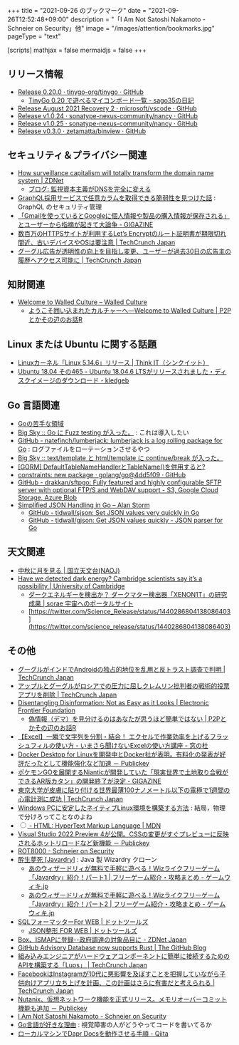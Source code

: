 +++
title = "2021-09-26 のブックマーク"
date =  "2021-09-26T12:52:48+09:00"
description = "「I Am Not Satoshi Nakamoto - Schneier on Security」他"
image = "/images/attention/bookmarks.jpg"
pageType = "text"

[scripts]
  mathjax = false
  mermaidjs = false
+++

## リリース情報

- [Release 0.20.0 · tinygo-org/tinygo · GitHub](https://github.com/tinygo-org/tinygo/releases/tag/v0.20.0)
  - [TinyGo 0.20 で遊べるマイコンボード一覧 - sago35の日記](https://sago35.hatenablog.com/entry/2021/09/22/083639)
- [Release August 2021 Recovery 2 · microsoft/vscode · GitHub](https://github.com/microsoft/vscode/releases/tag/1.60.2)
- [Release v1.0.24 · sonatype-nexus-community/nancy · GitHub](https://github.com/sonatype-nexus-community/nancy/releases/tag/v1.0.24)
- [Release v1.0.25 · sonatype-nexus-community/nancy · GitHub](https://github.com/sonatype-nexus-community/nancy/releases/tag/v1.0.25)
- [Release v0.3.0 · zetamatta/binview · GitHub](https://github.com/zetamatta/binview/releases/tag/v0.3.0)

## セキュリティ＆プライバシー関連

- [How surveillance capitalism will totally transform the domain name system | ZDNet](https://www.zdnet.com/article/how-surveillance-capitalism-will-totally-transform-the-domain-name-system/)
  - [ブログ: 監視資本主義がDNSを完全に変える](https://okuranagaimo.blogspot.com/2021/09/dns.html)
- [GraphQL採用サービスで任意カラムを取得できる脆弱性を見つけた話](https://zenn.dev/mipsparc/articles/a818970a19ade6) : GraphQL のセキュリティ管理
- [「Gmailを使っているとGoogleに個人情報や製品の購入情報が保存される」とユーザーから指摘が起きて大論争 - GIGAZINE](https://gigazine.net/news/20210924-gmail-keeps-records/)
- [数百万のHTTPSサイトが利用するLet’s Encryptのルート証明書が期限切れ間近、古いデバイスやOSは要注意  |  TechCrunch Japan](https://techcrunch.com/2021/09/21/lets-encrypt-root-expiry/)
- [グーグル広告が透明性の向上を目指し変更、ユーザーが過去30日の広告主の履歴へアクセス可能に  |  TechCrunch Japan](https://techcrunch.com/2021/09/22/google-ads-to-get-more-transparent-by-offering-access-to-advertisers-recent-history/)

## 知財関連

- [Welcome to Walled Culture – Walled Culture](https://walledculture.org/welcome-to-walled-culture/)
  - [ようこそ囲い込まれたカルチャーへ―Welcome to Walled Culture | P2Pとかその辺のお話R](https://p2ptk.org/copyright/3393)

## Linux または Ubuntu に関する話題

- [Linuxカーネル「Linux 5.14.6」リリース | Think IT（シンクイット）](https://thinkit.co.jp/news/bn/18764)
- [Ubuntu 18.04 その465 - Ubuntu 18.04.6 LTSがリリースされました・ディスクイメージのダウンロード - kledgeb](https://kledgeb.blogspot.com/2021/09/ubuntu-1804-465-ubuntu-18046-lts.html)

## Go 言語関連

- [Goの苦手な領域](https://zenn.dev/nobonobo/articles/3f5310248567a1)
- [Big Sky :: Go に Fuzz testing が入った。](https://mattn.kaoriya.net/software/lang/go/20210921104445.htm) : これは導入したい
- [GitHub - natefinch/lumberjack: lumberjack is a log rolling package for Go](https://github.com/natefinch/lumberjack) : ログファイルをローテーションさせるやつ
- [Big Sky :: text/template と html/template に continue/break が入った。](https://mattn.kaoriya.net/software/lang/go/20210924011409.htm)
- [[GORM] DefaultTableNameHandlerとTableName()を併用すると?](https://zenn.dev/karaageeeee/articles/3b30a66a4559d0)
- [constraints: new package · golang/go@4dd5f09 · GitHub](https://github.com/golang/go/commit/4dd5f0994f2e2079582876db4af1cba95fe3b6c2)
- [GitHub - drakkan/sftpgo: Fully featured and highly configurable SFTP server with optional FTP/S and WebDAV support - S3, Google Cloud Storage, Azure Blob](https://github.com/drakkan/sftpgo)
- [Simplified JSON Handling in Go – Alan Storm](https://alanstorm.com/simplified-json-handling-in-go/)
  - [GitHub - tidwall/sjson: Set JSON values very quickly in Go](https://github.com/tidwall/sjson)
  - [GitHub - tidwall/gjson: Get JSON values quickly - JSON parser for Go](https://github.com/tidwall/gjson)

## 天文関連

- [中秋に月を見る | 国立天文台(NAOJ)](https://www.nao.ac.jp/news/blog/2021/20210921-moon.html)
- [Have we detected dark energy? Cambridge scientists say it’s a possibility | University of Cambridge](https://www.cam.ac.uk/research/news/have-we-detected-dark-energy-cambridge-scientists-say-its-a-possibility)
  - [ダークエネルギーを検出か？ ダークマター検出器「XENON1T」の研究成果 | sorae 宇宙へのポータルサイト](https://sorae.info/astronomy/20210920-xenon1t.html)
  - [https://twitter.com/Science_Release/status/1440286804138086403](https://twitter.com/science_release/status/1440286804138086403)

## その他

- [グーグルがインドでAndroidの独占的地位を乱用と反トラスト調査で判明  |  TechCrunch Japan](https://techcrunch.com/2021/09/18/google-abused-dominant-position-of-android-in-india-antitrust-probe-finds/)
- [アップルとグーグルがロシアでの圧力に屈しクレムリン批判者の戦術的投票アプリを削除  |  TechCrunch Japan](https://techcrunch.com/2021/09/17/apple-and-google-bow-to-pressure-in-russia-to-remove-kremlin-critics-tactical-voting-app/)
- [Disentangling Disinformation: Not as Easy as it Looks | Electronic Frontier Foundation](https://www.eff.org/deeplinks/2021/07/disentangling-disinformation-not-easy-it-looks)
  - [偽情報（デマ）を見分けるのはあなたが思うほど簡単ではない | P2Pとかその辺のお話R](https://p2ptk.org/freedom-of-speech/3345)
- [【Excel】一瞬で文字列を分割・結合！ エクセルで作業効率を上げるフラッシュフィルの使い方 - いまさら聞けないExcelの使い方講座 - 窓の杜](https://forest.watch.impress.co.jp/docs/serial/exceltips/1349330.html)
- [Docker Desktop for Linuxを開発中とDocker社が表明。有料化の発表が好評だったとして機能強化など加速 － Publickey](https://www.publickey1.jp/blog/21/docker_desktop_for_linuxdocker.html)
- [ポケモンGOを展開するNianticが開発していた「現実世界で土地取り合戦ができるAR版カタン」の開発終了が決定 - GIGAZINE](https://gigazine.net/news/20210921-catan-world-explorers-shutting-down/)
- [東京大学が皮膚に貼り付ける世界最薄100ナノメートル以下の電極で1週間の心電計測に成功  |  TechCrunch Japan](https://jp.techcrunch.com/2021/09/21/tokyo-univ-thinnest-electrode/)
- [Windows PCに安定したネイティブLinux環境を構築する方法](https://zenn.dev/karaage0703/articles/0ca67e19aa772e) : 結局，物理で分けろってことなのよね
- [<input type="radio"> - HTML: HyperText Markup Language | MDN](https://developer.mozilla.org/ja/docs/Web/HTML/Element/input/radio)
- [Visual Studio 2022 Preview 4が公開。CSSの変更がすぐプレビューに反映されるホットリロードなど新機能 － Publickey](https://www.publickey1.jp/blog/21/visual_studio_2022_preview_4css.html)
- [ROT8000 - Schneier on Security](https://www.schneier.com/blog/archives/2021/09/rot8000.html)
- [酔生夢死 [Javardry]](http://thu.sakura.ne.jp/games/javardry.htm) : Java 製 Wizardry クローン
  - [あのウィザードリィが無料で手軽に遊べる！Wizライクフリーゲーム「Javardry」紹介！パート1 | フリーゲーム紹介・攻略まとめ - ゲームウィキ.jp](https://freegame.gamewiki.jp/javardryintroduction1/)
  - [あのウィザードリィが無料で手軽に遊べる！Wizライクフリーゲーム「Javardry」紹介！パート2 | フリーゲーム紹介・攻略まとめ - ゲームウィキ.jp](https://freegame.gamewiki.jp/javardryintroduction2/)
- [SQLフォーマッターFor WEB | ドットツールズ](https://atl2.net/webtool/sqlフォーマッターfor-web/)
  - [JSON整形 FOR WEB | ドットツールズ](https://atl2.net/webtool/json整形-for-web/)
- [Box、ISMAPに登録--政府調達の対象品目に - ZDNet Japan](https://japan.zdnet.com/article/35177027/)
- [GitHub Advisory Database now supports Rust | The GitHub Blog](https://github.blog/2021-09-23-github-advisory-database-now-supports-rust/)
- [組み込みエンジニアがハードウェアコンポーネントに簡単に接続するためのAPIを構築する「Luos」  |  TechCrunch Japan](https://techcrunch.com/2021/09/21/luos-is-building-an-api-to-help-embedded-engineers-connect-easily-to-any-hardware-component/)
- [FacebookはInstagramが10代に悪影響を及ぼすことを把握していながら子供向けアプリ立ち上げを計画、この計画はさらに有害だと考えられる  |  TechCrunch Japan](https://techcrunch.com/2021/09/16/facebook-instagram-for-kids-mosseri-wsj-teen-girls/)
- [Nutanix、仮想ネットワーク機能を正式リリース。メモリオーバーコミット機能も追加 － Publickey](https://www.publickey1.jp/blog/21/nutanix_1.html)
- [I Am Not Satoshi Nakamoto - Schneier on Security](https://www.schneier.com/blog/archives/2021/09/i-am-not-satoshi-nakamoto.html)
- [Go言語が好きな理由](https://zenn.dev/moutend/articles/2edaa5d11f5ef12b5cfa) : 視覚障害の人がどうやってコードを書いてるか
- [ローカルマシンでDapr Docsを動作させる手順 - Qiita](https://qiita.com/qt-luigi/items/468fef211626035cf631)
